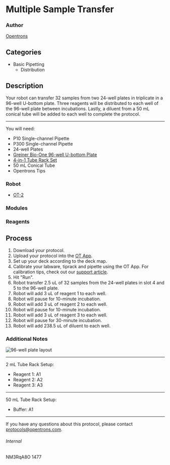 # Multiple Sample Transfer

### Author
[Opentrons](http://www.opentrons.com/)

## Categories
* Basic Pipetting
    * Distribution

## Description
Your robot can transfer 32 samples from two 24-well plates in triplicate in a 96-well U-bottom plate. Three reagents will be distributed to each well of the 96-well plate between incubations. Lastly, a diluent from a 50 mL conical tube will be added to each well to complete the protocol.

---

You will need:
* P10 Single-channel Pipette
* P300 Single-channel Pipette
* 24-well Plates
* [Greiner Bio-One 96-well U-bottom Plate](https://shop.gbo.com/en/usa/products/bioscience/cell-culture-products/cellstar-cell-culture-microplates/96-well-cell-culture-microplates-clear/650185.html)
* [4-in-1 Tube Rack Set](https://shop.opentrons.com/collections/opentrons-tips/products/tube-rack-set-1)
* 50 mL Conical Tube
* Opentrons Tips

### Robot
* [OT-2](https://opentrons.com/ot-2)

### Modules

### Reagents

## Process
1. Download your protocol.
2. Upload your protocol into the [OT App](https://opentrons.com/ot-app).
3. Set up your deck according to the deck map.
4. Calibrate your labware, tiprack and pipette using the OT App. For calibration tips, check out our [support article](https://support.opentrons.com/ot-2/getting-started-software-setup/deck-calibration).
5. Hit "Run".
6. Robot transfer 2.5 uL of 32 samples from the 24-well plates in slot 4 and 5 to the 96-well plate.
7. Robot will add 3 uL of reagent 1 to each well.
8. Robot will pause for 10-minute incubation.
9. Robot will add 3 uL of reagent 2 to each well.
10. Robot will pause for 10-minute incubation.
11. Robot will add 3 uL of reagent 3 to each well.
12. Robot will pause for 30-minute incubation.
13. Robot will add 238.5 uL of diluent to each well.


### Additional Notes
![96-well plate layout](https://s3.amazonaws.com/opentrons-protocol-library-website/custom-README-images/1477-university-of-alberta/layout.png)

---

2 mL Tube Rack Setup:
* Reagent 1: A1
* Reagent 2: A2
* Reagent 3: A3

---

50 mL Tube Rack Setup:
* Buffer: A1

---

If you have any questions about this protocol, please contact protocols@opentrons.com.

###### Internal
NM3RqA8O
1477
